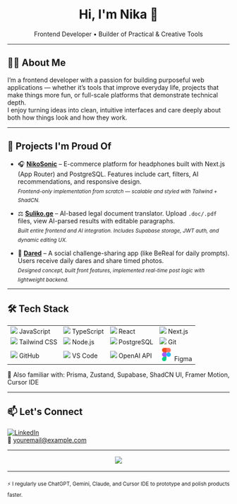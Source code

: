 <h1 align="center">Hi, I'm Nika 👋</h1>

<p align="center">
  Frontend Developer • Builder of Practical & Creative Tools
</p>

---

## 🧑‍💻 About Me

I’m a frontend developer with a passion for building purposeful web applications — whether it’s tools that improve everyday life, projects that make things more fun, or full-scale platforms that demonstrate technical depth.  
I enjoy turning ideas into clean, intuitive interfaces and care deeply about both how things look and how they work.

---

## 🚀 Projects I'm Proud Of

- 🎧 **[NikoSonic](https://github.com/your-username/nikosonic)** – E-commerce platform for headphones built with Next.js (App Router) and PostgreSQL. Features include cart, filters, AI recommendations, and responsive design.  
  <sub><em>Frontend-only implementation from scratch — scalable and styled with Tailwind + ShadCN.</em></sub>

- ⚖️ **[Suliko.ge](https://github.com/your-username/suliko)** – AI-based legal document translator. Upload `.doc/.pdf` files, view AI-parsed results with editable paragraphs.  
  <sub><em>Built entire frontend and AI integration. Includes Supabase storage, JWT auth, and dynamic editing UX.</em></sub>

- 📸 **[Dared](https://github.com/your-username/dared)** – A social challenge-sharing app (like BeReal for daily prompts). Users receive daily dares and share timed photos.  
  <sub><em>Designed concept, built front features, implemented real-time post logic with lightweight backend.</em></sub>

---

## 🛠️ Tech Stack

<table>
  <tr>
    <td><img src="https://cdn.jsdelivr.net/gh/devicons/devicon/icons/javascript/javascript-original.svg" width="30"/> JavaScript</td>
    <td><img src="https://cdn.jsdelivr.net/gh/devicons/devicon/icons/typescript/typescript-original.svg" width="30"/> TypeScript</td>
    <td><img src="https://cdn.jsdelivr.net/gh/devicons/devicon/icons/react/react-original.svg" width="30"/> React</td>
    <td><img src="https://cdn.jsdelivr.net/gh/devicons/devicon/icons/nextjs/nextjs-original.svg" width="30"/> Next.js</td>
  </tr>
  <tr>
    <td><img src="https://cdn.jsdelivr.net/gh/devicons/devicon/icons/tailwindcss/tailwindcss-plain.svg" width="30"/> Tailwind CSS</td>
    <td><img src="https://cdn.jsdelivr.net/gh/devicons/devicon/icons/nodejs/nodejs-original.svg" width="30"/> Node.js</td>
    <td><img src="https://cdn.jsdelivr.net/gh/devicons/devicon/icons/postgresql/postgresql-original.svg" width="30"/> PostgreSQL</td>
    <td><img src="https://cdn.jsdelivr.net/gh/devicons/devicon/icons/git/git-original.svg" width="30"/> Git</td>
  </tr>
  <tr>
    <td><img src="https://cdn.jsdelivr.net/gh/devicons/devicon/icons/github/github-original.svg" width="30"/> GitHub</td>
    <td><img src="https://cdn.jsdelivr.net/gh/devicons/devicon/icons/vscode/vscode-original.svg" width="30"/> VS Code</td>
    <td><img src="https://www.vectorlogo.zone/logos/openai/openai-icon.svg" width="30"/> OpenAI API</td>
    <td><img src="https://raw.githubusercontent.com/devicons/devicon/master/icons/figma/figma-original.svg" width="30"/> Figma</td>
  </tr>
</table>

🧠 Also familiar with: Prisma, Zustand, Supabase, ShadCN UI, Framer Motion, Cursor IDE

---

## 📫 Let's Connect

[![LinkedIn](https://img.shields.io/badge/LinkedIn-blue?logo=linkedin)](https://linkedin.com/in/your-profile)  
📧 youremail@example.com

---

<p align="center">
  <img src="https://github-readme-stats.vercel.app/api?username=your-username&show_icons=true&theme=transparent" />
</p>

---

<sub>⚡ I regularly use ChatGPT, Gemini, Claude, and Cursor IDE to prototype and polish products faster.</sub>
